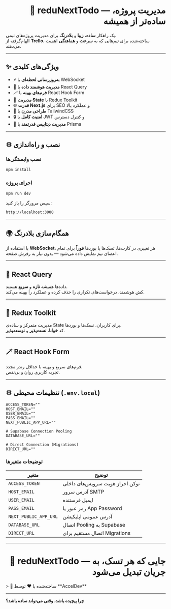 


<h1 align="right">🧩 reduNextTodo — مدیریت پروژه، ساده‌تر از همیشه</h1>

یک راهکار **ساده**، **زیبا** و **بلادرنگ** برای مدیریت پروژه‌های تیمی.  
الهام‌گرفته از **Trello**، ساخته‌شده برای تیم‌هایی که به **سرعت** و **هماهنگی** اهمیت می‌دهند.

---

## ✨ ویژگی‌های کلیدی

- ⚡ **به‌روزرسانی لحظه‌ای** با WebSocket
- 🧠 **مدیریت هوشمند داده** با React Query
- 🪄 **فرم‌های بهینه** با React Hook Form
- 🧩 **مدیریت State** با Redux Toolkit
- 🌐 **قدرت Next.js** برای SEO و عملکرد بالا
- 🎨 **طراحی مدرن** با TailwindCSS
- 🔒 **امنیت کامل** با JWT و کنترل دسترس
- 💾 **مدیریت دیتابیس قدرتمند** با Prisma

---



## ⚙️ نصب و راه‌اندازی

### نصب وابستگی‌ها
```bash
npm install
```

### اجرای پروژه
```bash
npm run dev
```

سپس مرورگر را باز کنید:
```
http://localhost:3000
```

---

## 🌍 همگام‌سازی بلادرنگ

با استفاده از **WebSocket**، هر تغییری در کارت‌ها، تسک‌ها یا بوردها **فوراً** برای تمام اعضای تیم نمایش داده می‌شود — بدون نیاز به رفرش صفحه.

---

## 🧠 React Query

داده‌ها همیشه **تازه** و **سریع** هستند.  
کش هوشمند، درخواست‌های تکراری را حذف کرده و عملکرد را بهینه می‌کند.

---

## 🧰 Redux Toolkit

مدیریت متمرکز و ساده‌ی State برای کاربران، تسک‌ها و بوردها.  
کد **خوانا**، **تست‌پذیر** و **توسعه‌پذیر**.

---

## 🪄 React Hook Form

فرم‌های سریع و بهینه با حداقل رندر مجدد.  
تجربه کاربری روان و بی‌نقص.



---

## ⚙️ تنظیمات محیطی (`.env.local`)

```env
ACCESS_TOKEN=""
HOST_EMAIL=""
USER_EMAIL=""
PASS_EMAIL=""
NEXT_PUBLIC_APP_URL=""

# Supabase Connection Pooling
DATABASE_URL=""

# Direct Connection (Migrations)
DIRECT_URL=""
```

### توضیحات متغیرها

| متغیر | توضیح |
|-------|-------|
| `ACCESS_TOKEN` | توکن احراز هویت سرویس‌های داخلی |
| `HOST_EMAIL` | آدرس سرور SMTP |
| `USER_EMAIL` | ایمیل فرستنده |
| `PASS_EMAIL` | رمز عبور یا App Password |
| `NEXT_PUBLIC_APP_URL` | آدرس عمومی اپلیکیشن |
| `DATABASE_URL` | اتصال Pooling به Supabase |
| `DIRECT_URL` | اتصال مستقیم برای Migrations |

---

<h1 align="right"> 🚀 reduNextTodo — جایی که هر تسک، به جریان تبدیل می‌شود</h1>
> 💼 ساخته‌شده با ❤️ توسط **AccelDev**  


---

**چرا پیچیده باشد، وقتی می‌تواند ساده باشد؟**
